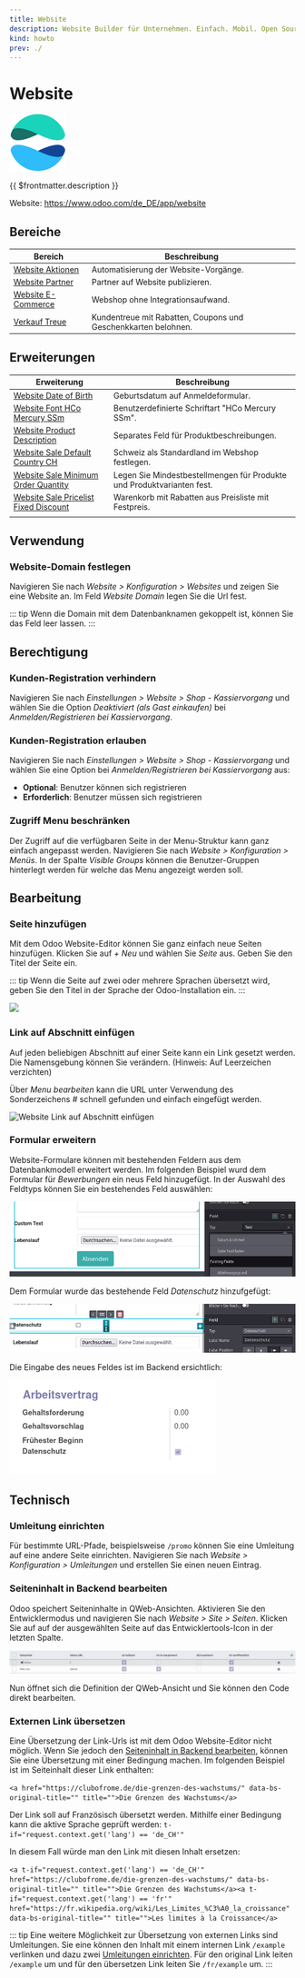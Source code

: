 ```yaml
---
title: Website
description: Website Builder für Unternehmen. Einfach. Mobil. Open Source.
kind: howto
prev: ./
---
```

# Website
![icons_odoo_website](attachments/icons_odoo_website.png)

{{ $frontmatter.description }}

Website: <https://www.odoo.com/de_DE/app/website>

## Bereiche

| Bereich                                     | Beschreibung                                                   |
| ------------------------------------------- | -------------------------------------------------------------- |
| [Website Aktionen](Website%20Actions.md)    | Automatisierung der Website-Vorgänge.                          |
| [Website Partner](Website%20Partner.md)     | Partner auf Website publizieren.                               |
| [Website E-Commerce](Website%20E-Commerce.md) | Webshop ohne Integrationsaufwand.                              |
| [Verkauf Treue](Sale%20Loyalty.md)           | Kundentreue mit Rabatten, Coupons und Geschenkkarten belohnen. |

## Erweiterungen

| Erweiterung                                                                               | Beschreibung                                                           |
| ----------------------------------------------------------------------------------------- | ---------------------------------------------------------------------- |
| [Website Date of Birth](Website%20Date%20of%20Birth.md)                                   | Geburtsdatum auf Anmeldeformular.                                      |
| [Website Font HCo Mercury SSm](Website%20Font%20HCo%20Mercury%20SSm.md)                   | Benutzerdefinierte Schriftart "HCo Mercury SSm".                       |
| [Website Product Description](Website%20Product%20Description.md)                         | Separates Feld für Produktbeschreibungen.                              |
| [Website Sale Default Country CH](Website%20Sale%20Default%20Country%20CH.md)             | Schweiz als Standardland im Webshop festlegen.                         |
| [Website Sale Minimum Order Quantity](Website%20Sale%20Minimum%20Order%20Quantity.md)     | Legen Sie Mindestbestellmengen für Produkte und Produktvarianten fest. |
| [Website Sale Pricelist Fixed Discount](Website%20Sale%20Pricelist%20Fixed%20Discount.md) | Warenkorb mit Rabatten aus Preisliste mit Festpreis.                   |
|                                                                                           |                                                                        |

## Verwendung

### Website-Domain festlegen

Navigieren Sie nach *Website > Konfiguration > Websites* und zeigen Sie eine Website an. Im Feld *Website Domain* legen Sie die Url fest.

::: tip
Wenn die Domain mit dem Datenbanknamen gekoppelt ist, können Sie das Feld leer lassen.
:::

## Berechtigung

### Kunden-Registration verhindern

Navigieren Sie nach *Einstellungen > Website > Shop - Kassiervorgang* und wählen Sie die Option *Deaktiviert (als Gast einkaufen)* bei *Anmelden/Registrieren bei Kassiervorgang*.

### Kunden-Registration erlauben

Navigieren Sie nach *Einstellungen > Website > Shop - Kassiervorgang* und wählen Sie eine Option bei *Anmelden/Registrieren bei Kassiervorgang* aus:

* **Optional**: Benutzer können sich registrieren
* **Erforderlich**: Benutzer müssen sich registrieren

### Zugriff Menu beschränken

Der Zugriff auf die verfügbaren Seite in der Menu-Struktur kann ganz einfach angepasst werden. Navigieren Sie nach *Website > Konfiguration > Menüs*. In der Spalte *Visible Groups* können die Benutzer-Gruppen hinterlegt werden für welche das Menu angezeigt werden soll.

## Bearbeitung

### Seite hinzufügen

Mit dem Odoo Website-Editor können Sie ganz einfach neue Seiten hinzufügen. Klicken Sie auf *+ Neu* und wählen Sie *Seite* aus. Geben Sie den Titel der Seite ein.

::: tip
Wenn die Seite auf zwei oder mehrere Sprachen übersetzt wird, geben Sie den Titel in der Sprache der Odoo-Installation ein.
:::

![](attachments/Website%20Neue%20Seite%20hinzufügen.gif)

### Link auf Abschnitt einfügen

Auf jeden beliebigen Abschnitt auf einer Seite kann ein Link gesetzt werden. Die Namensgebung können Sie verändern. (Hinweis: Auf Leerzeichen verzichten)

Über *Menu bearbeiten* kann die URL unter Verwendung des Sonderzeichens *#* schnell gefunden und einfach eingefügt werden.

![Website Link auf Abschnitt einfügen](attachments/Website%20Link%20auf%20Abschnitt%20einfügen.gif)

### Formular erweitern

Website-Formulare können mit bestehenden Feldern aus dem Datenbankmodell erweitert werden. Im folgenden Beispiel wurd dem Formular für *Bewerbungen* ein neus Feld hinzugefügt. In der Auswahl des Feldtyps können Sie ein bestehendes Feld auswählen:

![](attachments/Website%20Form%20Existing%20Fields.png)

Dem Formular wurde das bestehende Feld *Datenschutz* hinzufgefügt:

![](attachments/Website%20Form%20Datenschutz.png)

Die Eingabe des neues Feldes ist im Backend ersichtlich:

![](attachments/Website%20Backend%20Feld.png)


## Technisch

### Umleitung einrichten

Für bestimmte URL-Pfade, beispielsweise `/promo` können Sie eine Umleitung auf eine andere Seite einrichten. Navigieren Sie nach *Website > Konfiguration > Umleitungen* und erstellen Sie einen neuen Eintrag.

### Seiteninhalt in Backend bearbeiten

Odoo speichert Seiteninhalte in QWeb-Ansichten. Aktivieren Sie den Entwicklermodus und navigieren Sie nach *Website > Site > Seiten*. Klicken Sie auf auf der ausgewählten Seite auf das Entwicklertools-Icon in der letzten Spalte.

![](attachments/Website%20Entwicklermodus.png)

Nun öffnet sich die Definition der QWeb-Ansicht und Sie können den Code direkt bearbeiten.

### Externen Link übersetzen

Eine Übersetzung der Link-Urls ist mit dem Odoo Website-Editor nicht möglich. Wenn Sie jedoch den [Seiteninhalt in Backend bearbeiten](#Seiteninhalt%20in%20Backend%20bearbeiten), können Sie eine Übersetzung mit einer Bedingung machen. Im folgenden Beispiel ist im Seiteinhalt dieser Link enthalten:

`<a href="https://clubofrome.de/die-grenzen-des-wachstums/" data-bs-original-title="" title="">Die Grenzen des Wachstums</a>`

Der Link soll auf Französisch übersetzt werden. Mithilfe einer Bedingung kann die aktive Sprache geprüft werden: `t-if="request.context.get('lang') == 'de_CH'"`

In diesem Fall würde man den Link mit diesen Inhalt ersetzen:

`<a t-if="request.context.get('lang') == 'de_CH'" href="https://clubofrome.de/die-grenzen-des-wachstums/" data-bs-original-title="" title="">Die Grenzen des Wachstums</a><a t-if="request.context.get('lang') == 'fr'" href="https://fr.wikipedia.org/wiki/Les_Limites_%C3%A0_la_croissance" data-bs-original-title="" title="">Les limites à la Croissance</a>`

::: tip
Eine weitere Möglichkeit zur Übersetzung von externen Links sind Umleitungen. Sie eine können den Inhalt mit einem internen Link `/example` verlinken und dazu zwei [Umleitungen einrichten](#Umleitung%20einrichten). Für den original Link leiten `/example` um und für den übersetzen Link leiten Sie  `/fr/example` um. 
:::